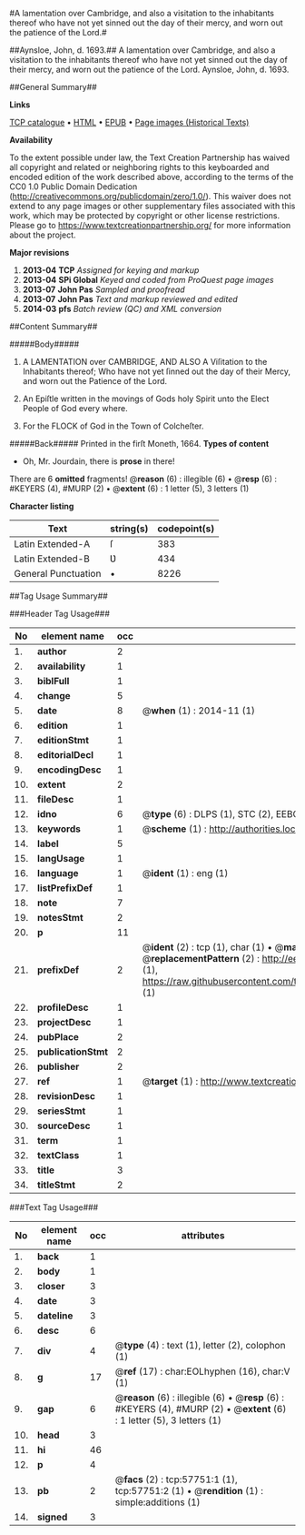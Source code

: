 #A lamentation over Cambridge, and also a visitation to the inhabitants thereof who have not yet sinned out the day of their mercy, and worn out the patience of the Lord.#

##Aynsloe, John, d. 1693.##
A lamentation over Cambridge, and also a visitation to the inhabitants thereof who have not yet sinned out the day of their mercy, and worn out the patience of the Lord.
Aynsloe, John, d. 1693.

##General Summary##

**Links**

[TCP catalogue](http://www.ota.ox.ac.uk/tcp/)  • 
[HTML](http://tei.it.ox.ac.uk/tcp/Texts-HTML/free/A26/A26273.html)  • 
[EPUB](http://tei.it.ox.ac.uk/tcp/Texts-EPUB/free/A26/A26273.epub) • 
[Page images (Historical Texts)](https://historicaltexts.jisc.ac.uk/eebo-12259122e)

**Availability**

To the extent possible under law, the Text Creation Partnership has waived all copyright and related or neighboring rights to this keyboarded and encoded edition of the work described above, according to the terms of the CC0 1.0 Public Domain Dedication (http://creativecommons.org/publicdomain/zero/1.0/). This waiver does not extend to any page images or other supplementary files associated with this work, which may be protected by copyright or other license restrictions. Please go to https://www.textcreationpartnership.org/ for more information about the project.

**Major revisions**

1. __2013-04__ __TCP__ *Assigned for keying and markup*
1. __2013-04__ __SPi Global__ *Keyed and coded from ProQuest page images*
1. __2013-07__ __John Pas__ *Sampled and proofread*
1. __2013-07__ __John Pas__ *Text and markup reviewed and edited*
1. __2014-03__ __pfs__ *Batch review (QC) and XML conversion*

##Content Summary##

#####Body#####

1. A LAMENTATION over CAMBRIDGE, AND ALSO A Viſitation to the Inhabitants thereof; Who have not yet ſinned out the day of their Mercy, and worn out the Patience of the Lord.

1. An Epiſtle written in the movings of Gods holy Spirit unto the Elect People of God every where.

1. For the FLOCK of God in the Town of Colcheſter.

#####Back#####
Printed in the firſt Moneth, 1664.
**Types of content**

  * Oh, Mr. Jourdain, there is **prose** in there!

There are 6 **omitted** fragments! 
 @__reason__ (6) : illegible (6)  •  @__resp__ (6) : #KEYERS (4), #MURP (2)  •  @__extent__ (6) : 1 letter (5), 3 letters (1)

**Character listing**


|Text|string(s)|codepoint(s)|
|---|---|---|
|Latin Extended-A|ſ|383|
|Latin Extended-B|Ʋ|434|
|General Punctuation|•|8226|

##Tag Usage Summary##

###Header Tag Usage###

|No|element name|occ|attributes|
|---|---|---|---|
|1.|__author__|2||
|2.|__availability__|1||
|3.|__biblFull__|1||
|4.|__change__|5||
|5.|__date__|8| @__when__ (1) : 2014-11 (1)|
|6.|__edition__|1||
|7.|__editionStmt__|1||
|8.|__editorialDecl__|1||
|9.|__encodingDesc__|1||
|10.|__extent__|2||
|11.|__fileDesc__|1||
|12.|__idno__|6| @__type__ (6) : DLPS (1), STC (2), EEBO-CITATION (1), OCLC (1), VID (1)|
|13.|__keywords__|1| @__scheme__ (1) : http://authorities.loc.gov/ (1)|
|14.|__label__|5||
|15.|__langUsage__|1||
|16.|__language__|1| @__ident__ (1) : eng (1)|
|17.|__listPrefixDef__|1||
|18.|__note__|7||
|19.|__notesStmt__|2||
|20.|__p__|11||
|21.|__prefixDef__|2| @__ident__ (2) : tcp (1), char (1)  •  @__matchPattern__ (2) : ([0-9\-]+):([0-9IVX]+) (1), (.+) (1)  •  @__replacementPattern__ (2) : http://eebo.chadwyck.com/downloadtiff?vid=$1&page=$2 (1), https://raw.githubusercontent.com/textcreationpartnership/Texts/master/tcpchars.xml#$1 (1)|
|22.|__profileDesc__|1||
|23.|__projectDesc__|1||
|24.|__pubPlace__|2||
|25.|__publicationStmt__|2||
|26.|__publisher__|2||
|27.|__ref__|1| @__target__ (1) : http://www.textcreationpartnership.org/docs/. (1)|
|28.|__revisionDesc__|1||
|29.|__seriesStmt__|1||
|30.|__sourceDesc__|1||
|31.|__term__|1||
|32.|__textClass__|1||
|33.|__title__|3||
|34.|__titleStmt__|2||


###Text Tag Usage###

|No|element name|occ|attributes|
|---|---|---|---|
|1.|__back__|1||
|2.|__body__|1||
|3.|__closer__|3||
|4.|__date__|3||
|5.|__dateline__|3||
|6.|__desc__|6||
|7.|__div__|4| @__type__ (4) : text (1), letter (2), colophon (1)|
|8.|__g__|17| @__ref__ (17) : char:EOLhyphen (16), char:V (1)|
|9.|__gap__|6| @__reason__ (6) : illegible (6)  •  @__resp__ (6) : #KEYERS (4), #MURP (2)  •  @__extent__ (6) : 1 letter (5), 3 letters (1)|
|10.|__head__|3||
|11.|__hi__|46||
|12.|__p__|4||
|13.|__pb__|2| @__facs__ (2) : tcp:57751:1 (1), tcp:57751:2 (1)  •  @__rendition__ (1) : simple:additions (1)|
|14.|__signed__|3||
